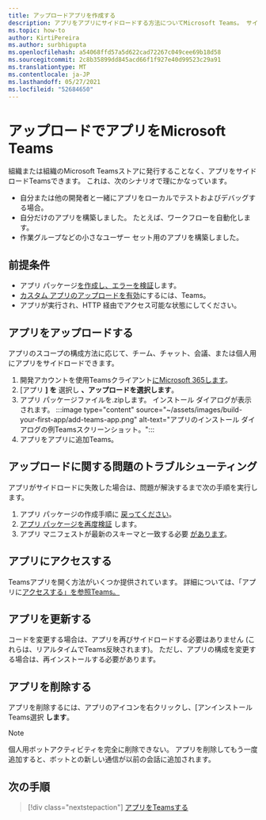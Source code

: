 ```yaml
---
title: アップロードアプリを作成する
description: アプリをアプリにサイドロードする方法についてMicrosoft Teams。 サイドローディングは、開発中にアプリをテストおよびデバッグする場合に一般的です。
ms.topic: how-to
author: KirtiPereira
ms.author: surbhigupta
ms.openlocfilehash: a54068ffd57a5d622cad72267c049cee69b18d58
ms.sourcegitcommit: 2c8b35899dd845acd66f1f927e40d99523c29a91
ms.translationtype: MT
ms.contentlocale: ja-JP
ms.lasthandoff: 05/27/2021
ms.locfileid: "52684650"
---
```

# <a name="upload-your-app-in-microsoft-teams"></a>アップロードでアプリをMicrosoft Teams

組織または組織のMicrosoft Teamsストアに発行することなく、アプリをサイドロードTeamsできます。 これは、次のシナリオで理にかなっています。

* 自分または他の開発者と一緒にアプリをローカルでテストおよびデバッグする場合。
* 自分だけのアプリを構築しました。 たとえば、ワークフローを自動化します。
* 作業グループなどの小さなユーザー セット用のアプリを構築しました。

## <a name="prerequisites"></a>前提条件

* アプリ パッケージ[を作成し、](~/concepts/build-and-test/apps-package.md)[エラーを検証](https://dev.teams.microsoft.com/appvalidation.html)します。
* [カスタム アプリのアップロードを有効](~/concepts/build-and-test/prepare-your-o365-tenant.md#enable-custom-teams-apps-and-turn-on-custom-app-uploading)にするには、Teams。
* アプリが実行され、HTTP 経由でアクセス可能な状態にしてください。

## <a name="upload-your-app"></a>アプリをアップロードする

アプリのスコープの構成方法に応じて、チーム、チャット、会議、または個人用にアプリをサイドロードできます。

1. 開発アカウントを使用Teamsクライアント[にMicrosoft 365します](~/build-your-first-app/build-and-run.md#prerequisites)。
1. [アプリ **] を** 選択し **、アップロードを選択します**。
1. アプリ パッケージファイルを.zipします。 インストール ダイアログが表示されます。
:::image type="content" source="~/assets/images/build-your-first-app/add-teams-app.png" alt-text="アプリのインストール ダイアログの例Teamsスクリーンショット。":::
1. アプリをアプリに追加Teams。

## <a name="troubleshoot-upload-issues"></a>アップロードに関する問題のトラブルシューティング

アプリがサイドロードに失敗した場合は、問題が解決するまで次の手順を実行します。

1. アプリ パッケージの作成手順に [戻ってください](../../concepts/build-and-test/apps-package.md)。
1. [アプリ パッケージを再度検証](https://dev.teams.microsoft.com/appvalidation.html) します。
1. アプリ マニフェストが最新のスキーマと一致する必要 [があります](../../resources/schema/manifest-schema.md)。

## <a name="access-your-app"></a>アプリにアクセスする

Teamsアプリを開く方法がいくつか提供されています。 詳細については、「アプリに[アクセスする」を参照Teams。](https://support.microsoft.com/office/access-your-apps-in-teams-0758cb09-9e85-40e7-a974-51df7734646a)

## <a name="update-your-app"></a>アプリを更新する

コードを変更する場合は、アプリを再びサイドロードする必要はありません (これらは、リアルタイムでTeams反映されます)。 ただし、アプリの構成を変更する場合は、再インストールする必要があります。

## <a name="remove-your-app"></a>アプリを削除する

アプリを削除するには、アプリのアイコンを右クリックし、[アンインストールTeams選択 **します**。

> [!NOTE]
> 個人用ボットアクティビティを完全に削除できない。 アプリを削除してもう一度追加すると、ボットとの新しい通信が以前の会話に追加されます。

## <a name="next-step"></a>次の手順

> [!div class="nextstepaction"]
> [アプリをTeamsする](https://support.microsoft.com/office/apps-and-services-cc1fba57-9900-4634-8306-2360a40c665b?ui=en-us&rs=en-us&ad=us)
